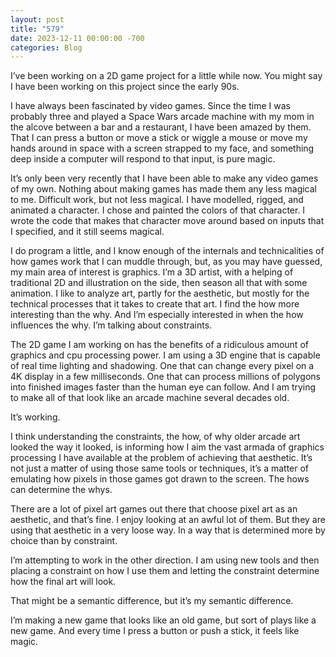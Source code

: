 ```yaml
---
layout: post
title: "579"
date: 2023-12-11 00:00:00 -700
categories: Blog
---
```


I’ve been working on a 2D game project for a little while now. You might say I have been working on this project since the early 90s.

I have always been fascinated by video games. Since the time I was probably three and played a Space Wars arcade machine with my mom in the alcove between a bar and a restaurant, I have been amazed by them. That I can press a button or move a stick or wiggle a mouse or move my hands around in space with a screen strapped to my face, and something deep inside a computer will respond to that input, is pure magic.

It’s only been very recently that I have been able to make any video games of my own. Nothing about making games has made them any less magical to me. Difficult work, but not less magical. I have modelled, rigged, and animated a character. I chose and painted the colors of that character. I wrote the code that makes that character move around based on inputs that I specified, and it still seems magical.

I do program a little, and I know enough of the internals and technicalities of how games work that I can muddle through, but, as you may have guessed, my main area of interest is graphics. I’m a 3D artist, with a helping of traditional 2D and illustration on the side, then season all that with some animation. I like to analyze art, partly for the aesthetic, but mostly for the technical processes that it takes to create that art. I find the how more interesting than the why. And I’m especially interested in when the how influences the why. I’m talking about constraints.

The 2D game I am working on has the benefits of a ridiculous amount of graphics and cpu processing power. I am using a 3D engine that is capable of real time lighting and shadowing. One that can change every pixel on a 4K display in a few milliseconds. One that can process millions of polygons into finished images faster than the human eye can follow. And I am trying to make all of that look like an arcade machine several decades old.

It’s working.

I think understanding the constraints, the how, of why older arcade art looked the way it looked, is informing how I aim the vast armada of graphics processing I have available at the problem of achieving that aesthetic. It’s not just a matter of using those same tools or techniques, it’s a matter of emulating how pixels in those games got drawn to the screen. The hows can determine the whys.

There are a lot of pixel art games out there that choose pixel art as an aesthetic, and that’s fine. I enjoy looking at an awful lot of them. But they are using that aesthetic in a very loose way. In a way that is determined more by choice than by constraint.

I’m attempting to work in the other direction. I am using new tools and then placing a constraint on how I use them and letting the constraint determine how the final art will look.

That might be a semantic difference, but it’s my semantic difference.

I’m making a new game that looks like an old game, but sort of plays like a new game. And every time I press a button or push a stick, it feels like magic.
